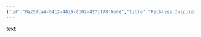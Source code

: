 ```yaml
---
{"id":"0a257ca4-0412-4410-8102-427c178f6e6d","title":"Reckless Inspiration","description":"Reckless Inspiration house rule description.","publish":true,"date_created":"Monday, April 22nd 2024, 10:40:57 pm","date_modified":"Friday, April 26th 2024, 11:23:01 pm","editing_lock":false,"live_preview":true,"cssclasses":["mado-heading"],"path":"Tabletop/Homebrew/Dungeons & Dragons/Reckless Inspiration.md","permalink":"/tabletop/homebrew/dungeons-and-dragons/reckless-inspiration/","PassFrontmatter":true}
---
```



text
